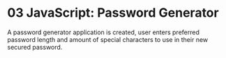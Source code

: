 # 03 JavaScript: Password Generator

A password generator application is created, user enters preferred password length and amount of special characters to use in their new secured password.

